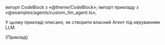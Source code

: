 
імпорт CodeBlock з «@theme/CodeBlock»; імпорт прикладу з «@examples/agents/custom_llm_agent.ts»;


У цьому прикладі описано, як створити власний Агент під керуванням LLM.

<CodeBlock language="typescript">{Приклад}</CodeBlock>
